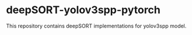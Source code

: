 # deepSORT-yolov3spp-pytorch
This repository contains deepSORT implementations for yolov3spp model.
